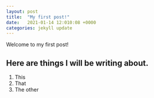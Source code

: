```yaml
---
layout: post
title:  "My first post!"
date:   2021-01-14 12:010:08 +0000
categories: jekyll update
---
```


Welcome to my first post!

## Here are things I will be writing about.
1. This
2. That
3. The other